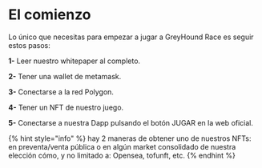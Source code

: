 # El comienzo

Lo único que necesitas para empezar a jugar a GreyHound Race es seguir estos pasos:

**1-** Leer nuestro whitepaper al completo.

**2-** Tener una wallet de metamask.

**3-** Conectarse a la red Polygon.

**4-** Tener un NFT de nuestro juego.

**5-** Conectarse a nuestra Dapp pulsando el botón JUGAR en la web oficial.

{% hint style="info" %}
hay 2 maneras de obtener uno de nuestros NFTs: en preventa/venta pública o en algún market consolidado de nuestra elección cómo, y no limitado a: Opensea, tofunft, etc.
{% endhint %}
